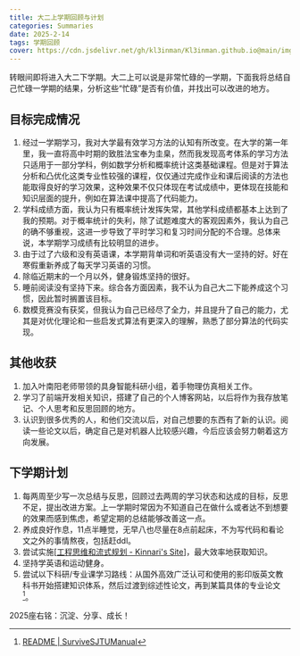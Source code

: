 ```yaml
---
title: 大二上学期回顾与计划
categories: Summaries
date: 2025-2-14
tags: 学期回顾
cover: https://cdn.jsdelivr.net/gh/kl3inman/Kl3inman.github.io@main/img/cover/微信图片_20250215205203.jpg
---
```


转眼间即将进入大二下学期。大二上可以说是非常忙碌的一学期，下面我将总结自己忙碌一学期的结果，分析这些“忙碌”是否有价值，并找出可以改进的地方。
## 目标完成情况
1. 经过一学期学习，我对大学最有效学习方法的认知有所改变。在大学的第一年里，我一直将高中时期的致胜法宝奉为圭臬，然而我发现高考体系的学习方法只适用于一部分学科，例如数学分析和概率统计这类基础课程。但是对于算法分析和凸优化这类专业性较强的课程，仅仅通过完成作业和课后阅读的方法也能取得良好的学习效果，这种效果不仅只体现在考试成绩中，更体现在技能和知识层面的提升，例如在算法课中提高了代码能力。
2. 学科成绩方面，我认为只有概率统计发挥失常，其他学科成绩都基本上达到了我的预期。对于概率统计的失利，除了试题难度大的客观因素外，我认为自己的确不够重视，这进一步导致了平时学习和复习时间分配的不合理。总体来说，本学期学习成绩有比较明显的进步。
3. 由于过了六级和没有英语课，本学期背单词和听英语没有大一坚持的好。好在寒假重新养成了每天学习英语的习惯。
4. 除临近期末的一个月以外，健身锻炼坚持的很好。
5. 睡前阅读没有坚持下来。综合各方面因素，我不认为自己大二下能养成这个习惯，因此暂时搁置该目标。
6. 数模竞赛没有获奖，但我认为自己已经尽了全力，并且提升了自己的能力，尤其是对优化理论和一些启发式算法有更深入的理解，熟悉了部分算法的代码实现。
## 其他收获
1. 加入叶南阳老师带领的具身智能科研小组，着手物理仿真相关工作。
2. 学习了前端开发相关知识，搭建了自己的个人博客网站，以后将作为我存放笔记、个人思考和反思回顾的地方。
3. 认识到很多优秀的人，和他们交流以后，对自己想要的东西有了新的认识。阅读一些论文以后，确定自己是对机器人比较感兴趣，今后应该会努力朝着这方向发展。
## 下学期计划
1. 每两周至少写一次总结与反思，回顾过去两周的学习状态和达成的目标，反思不足，提出改进方案。上一学期时常因为不知道自己在做什么或者达不到想要的效果而感到焦虑，希望定期的总结能够改善这一点。
2. 养成良好作息，11点半睡觉，无早八也尽量在8点前起床，不为写代码和看论文之外的事情熬夜，包括赶ddl。
3. 尝试实施[[工程思维和流式规划 - Kinnari's Site](https://kinnariyamamatanha.github.io/blogs/posts/project-thinking-and-stream-planing/)]，最大效率地获取知识。
4. 坚持学英语和运动健身。
5. 尝试以下科研/专业课学习路线：从国外高效广泛认可和使用的影印版英文教科书开始搭建知识体系，然后过渡到综述性论文，再到某篇具体的专业论文[^1]。

2025座右铭：沉淀、分享、成长！

[^1]: [README | SurviveSJTUManual](https://survivesjtu.gitbook.io/survivesjtumanual)